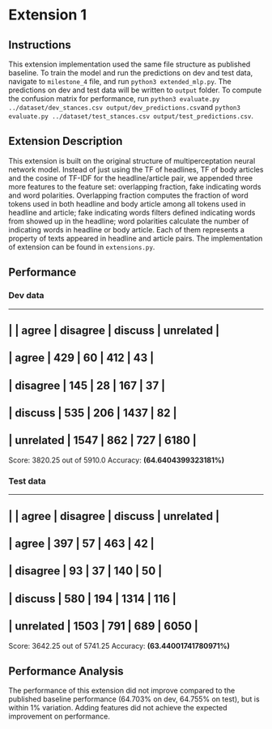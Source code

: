 # Extension 1

## Instructions

This extension implementation used the same file structure as published baseline. To train the model and run the predictions on dev and test data, navigate to `milestone_4` file, and run  `python3 extended_mlp.py`. The predictions on dev and test data will be written to `output` folder. To compute the confusion matrix for performance, run `python3 evaluate.py ../dataset/dev_stances.csv output/dev_predictions.csv`and  `python3 evaluate.py ../dataset/test_stances.csv output/test_predictions.csv`.

## Extension Description

This extension is built on the original structure of multiperceptation neural network model. Instead of just using the TF of headlines, TF of body articles and the cosine of TF-IDF for the headline/article pair, we appended three more features to the feature set: overlapping fraction, fake indicating words and word polarities. Overlapping fraction computes the fraction of word tokens used in both headline and body article among all tokens used in headline and article; fake indicating words filters defined indicating words from showed up in the headline; word polarities calculate the number of indicating words in headline or body article. Each of them represents a property of texts appeared in headline and article pairs. The implementation of extension can be found in `extensions.py`.

## Performance

### Dev data

-------------------------------------------------------------
|           |   agree   | disagree  |  discuss  | unrelated |
-------------------------------------------------------------
|   agree   |    429    |    60     |    412    |    43     |
-------------------------------------------------------------
| disagree  |    145    |    28     |    167    |    37     |
-------------------------------------------------------------
|  discuss  |    535    |    206    |   1437    |    82     |
-------------------------------------------------------------
| unrelated |   1547    |    862    |    727    |   6180    |
-------------------------------------------------------------
Score: 3820.25 out of 5910.0 
Accuracy: **(64.6404399323181%)**

### Test data

-------------------------------------------------------------
|           |   agree   | disagree  |  discuss  | unrelated |
-------------------------------------------------------------
|   agree   |    397    |    57     |    463    |    42     |
-------------------------------------------------------------
| disagree  |    93     |    37     |    140    |    50     |
-------------------------------------------------------------
|  discuss  |    580    |    194    |   1314    |    116    |
-------------------------------------------------------------
| unrelated |   1503    |    791    |    689    |   6050    |
-------------------------------------------------------------
Score: 3642.25 out of 5741.25 
Accuracy: **(63.44001741780971%)**

## Performance Analysis

The performance of this extension did not improve compared to the published baseline performance (64.703% on dev, 64.755% on test), but is within 1% variation. Adding features did not achieve the expected improvement on performance. 
